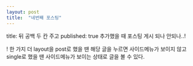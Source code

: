 ```yaml
---
layout: post
title:  "네번째 포스팅"
---
```


title: 뒤 공백 두 칸 주고 published: true 추가했을 때 포스팅 게시 되나 안되나..!

! 한 가지 더
layout을 post로 했을 땐 해당 글을 누르면 사이드메뉴가 보이지 않고 
single로 했을 땐 사이드메뉴가 보이는 상태로 글을 볼 수 있다.
